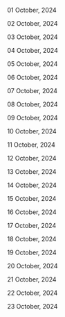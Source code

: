 01 October, 2024

02 October, 2024

03 October, 2024

04 October, 2024

05 October, 2024

06 October, 2024

07 October, 2024

08 October, 2024

09 October, 2024

10 October, 2024

11 October, 2024

12 October, 2024

13 October, 2024

14 October, 2024

15 October, 2024

16 October, 2024

17 October, 2024

18 October, 2024

19 October, 2024

20 October, 2024

21 October, 2024

22 October, 2024

23 October, 2024